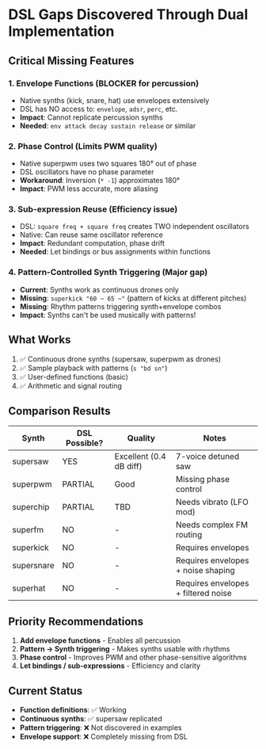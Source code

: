# DSL Gaps Discovered Through Dual Implementation

## Critical Missing Features

### 1. **Envelope Functions** (BLOCKER for percussion)
- Native synths (kick, snare, hat) use envelopes extensively
- DSL has NO access to: `envelope`, `adsr`, `perc`, etc.
- **Impact**: Cannot replicate percussion synths
- **Needed**: `env attack decay sustain release` or similar

### 2. **Phase Control** (Limits PWM quality)
- Native superpwm uses two squares 180° out of phase
- DSL oscillators have no phase parameter
- **Workaround**: Inversion (`* -1`) approximates 180°
- **Impact**: PWM less accurate, more aliasing

### 3. **Sub-expression Reuse** (Efficiency issue)
- DSL: `square freq + square freq` creates TWO independent oscillators
- Native: Can reuse same oscillator reference
- **Impact**: Redundant computation, phase drift
- **Needed**: Let bindings or bus assignments within functions

### 4. **Pattern-Controlled Synth Triggering** (Major gap)
- **Current**: Synths work as continuous drones only
- **Missing**: `superkick "60 ~ 65 ~"` (pattern of kicks at different pitches)
- **Missing**: Rhythm patterns triggering synth+envelope combos
- **Impact**: Synths can't be used musically with patterns!

## What Works

1. ✅ Continuous drone synths (supersaw, superpwm as drones)
2. ✅ Sample playback with patterns (`s "bd sn"`)
3. ✅ User-defined functions (basic)
4. ✅ Arithmetic and signal routing

## Comparison Results

| Synth | DSL Possible? | Quality | Notes |
|-------|--------------|---------|-------|
| supersaw | YES | Excellent (0.4 dB diff) | 7-voice detuned saw |
| superpwm | PARTIAL | Good | Missing phase control |
| superchip | PARTIAL | TBD | Needs vibrato (LFO mod) |
| superfm | NO | - | Needs complex FM routing |
| superkick | NO | - | Requires envelopes |
| supersnare | NO | - | Requires envelopes + noise shaping |
| superhat | NO | - | Requires envelopes + filtered noise |

## Priority Recommendations

1. **Add envelope functions** - Enables all percussion
2. **Pattern → Synth triggering** - Makes synths usable with rhythms
3. **Phase control** - Improves PWM and other phase-sensitive algorithms
4. **Let bindings / sub-expressions** - Efficiency and clarity

## Current Status

- **Function definitions**: ✅ Working
- **Continuous synths**: ✅ supersaw replicated
- **Pattern triggering**: ❌ Not discovered in examples
- **Envelope support**: ❌ Completely missing from DSL
